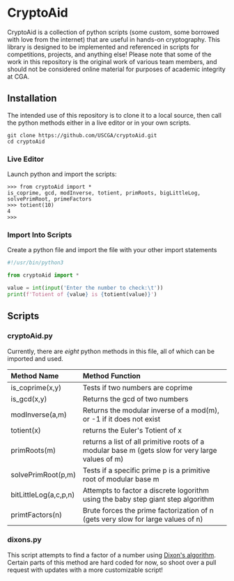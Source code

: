 # CryptoAid

CryptoAid is a collection of python scripts (some custom, some borrowed with love from the internet) that are useful in hands-on cryptography. This library is designed to be implemented and referenced in scripts for competitions, projects, and anything else! Please note that some of the work in this repository is the original work of various team members, and should not be considered online material for purposes of academic integrity at CGA.

## Installation

The intended use of this repository is to clone it to a local source, then call the python methods either in a live editor or in your own scripts.

```git
git clone https://github.com/USCGA/cryptoAid.git
cd cryptoAid
```

### Live Editor

Launch python and import the scripts:

```python3
>>> from cryptoAid import *
is_coprime, gcd, modInverse, totient, primRoots, bigLittleLog, solvePrimRoot, primeFactors
>>> totient(10)
4
>>>
```

### Import Into Scripts

Create a python file and import the file with your other import statements

```python
#!/usr/bin/python3

from cryptoAid import *

value = int(input('Enter the number to check:\t'))
print(f'Totient of {value} is {totient(value)}')
```

## Scripts

### cryptoAid.py

Currently, there are *eight* python methods in this file, all of which can be imported and used.

| Method Name | Method Function |
| :------------- | :------------- |
| is_coprime(x,y) | Tests if two numbers are coprime |
| is_gcd(x,y) | Returns the gcd of two numbers |
| modInverse(a,m) | Returns the modular inverse of a mod(m), or -1 if it does not exist |
| totient(x) | returns the Euler's Totient of x |
| primRoots(m) | returns a list of all primitive roots of a modular base m (gets slow for very large values of m) |
| solvePrimRoot(p,m) | Tests if a specific prime p is a primitive root of modular base m |
| bitLittleLog(a,c,p,n) | Attempts to factor a discrete logorithm using the baby step giant step algorithm |
| primtFactors(n) | Brute forces the prime factorization of n (gets very slow for large values of n) |

### dixons.py

This script attempts to find a factor of a number using [Dixon's algorithm](https://en.wikipedia.org/wiki/Dixon%27s_factorization_method). Certain parts of this method are hard coded for now, so shoot over a pull request with updates with a more customizable script!

